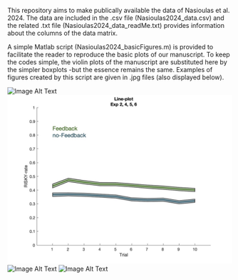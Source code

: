 This repository aims to make publically available the data of Nasioulas et al. 2024. 
The data are included in the .csv file (Nasioulas2024_data.csv) and the related .txt file (Nasioulas2024_data_readMe.txt) provides information about the columns of the data matrix. 

A simple Matlab script (Nasioulas2024_basicFigures.m) is provided to facilitate the reader to reproduce the basic plots of our manuscript. 
To keep the codes simple, the violin plots of the manuscript are substituted here by the simpler boxplots -but the essence remains the same.
Examples of figures created by this script are given in .jpg files (also displayed below).


![Image Alt Text](https://github.com/hrl-team/riskyDecisionMakingFeedback/blob/main/Figure1__example1.jpg?raw=true)
![Image Alt Text](https://github.com/anasioulas/riskyDecisionMakingFeedback/blob/main/Figure3__example1.jpg?raw=true)
![Image Alt Text](https://github.com/hrl-team/riskyDecisionMakingFeedback/blob/main/Figure2__example1.jpg?raw=true)
![Image Alt Text](https://github.com/hrl-team/riskyDecisionMakingFeedback/blob/main/Figure2__example2.jpg?raw=true)
